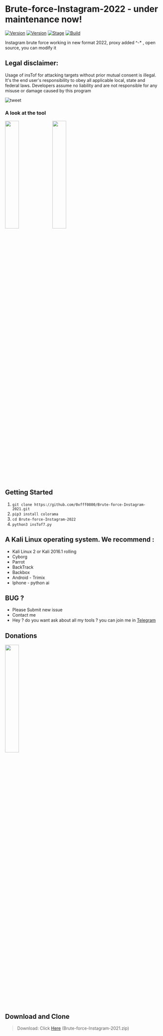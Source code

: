# Brute-force-Instagram-2022 - under maintenance now!



[![Version](https://img.shields.io/badge/Brutesploit-1.1.0-brightgreen.svg?maxAge=259200)]()
[![Version](https://img.shields.io/badge/Codename-Pretty-red.svg?maxAge=259200)]()
[![Stage](https://img.shields.io/badge/Release-Stable-brightgreen.svg)]()
[![Build](https://img.shields.io/badge/Supported_OS-Linux-orange.svg)]()

Instagram brute force working in new format 2022, proxy added ^-* , open source, you can modify it

## Legal disclaimer:

Usage of insTof for attacking targets without prior mutual consent is illegal. It's the end user's responsibility to obey all applicable local, state and federal laws. Developers assume no liability and are not responsible for any misuse or damage caused by this program 

![tweet](https://steamuserimages-a.akamaihd.net/ugc/943951547336911675/8FC1DADCBAF77B83508E1E203373F3EEFF9D7DF9/)

### A look at the tool
 
 
 <img src="https://k.top4top.io/p_1994btxsh1.jpeg" width="30%"></img>
 <img src="https://l.top4top.io/p_1994kwpq92.jpeg" width="30%"></img>



## Getting Started
1. ```git clone https://github.com/0xfff0800/Brute-force-Instagram-2021.git```
2. ```pip3 install colorama```
3. ```cd Brute-force-Instagram-2022```
4. ```python3 insTof7.py```


## A Kali Linux operating system. We recommend :
- Kali Linux 2 or Kali 2016.1 rolling 
- Cyborg
- Parrot 
- BackTrack 
- Backbox  
- Android - Trimix
- Iphone - python ai 

## BUG ? 
- Please Submit new issue 
- Contact me
- Hey ? do you want ask about all my tools ? you can join me in [Telegram](https://T.me/flaah999)

## Donations 

 <img src="https://www.up-00.com/i/00176/4gu5yi4fwmgt.jpg" width="30%"></img>
 
 ## Download and Clone
 > Download: Click [Here](https://github.com/0xfff0800/Brute-force-Instagram-2020/archive/master.zip) (Brute-force-Instagram-2021.zip)
 
